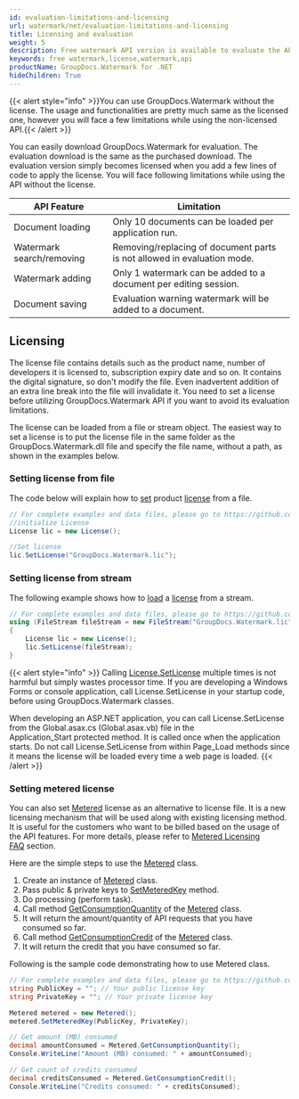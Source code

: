```yaml
---
id: evaluation-limitations-and-licensing
url: watermark/net/evaluation-limitations-and-licensing
title: Licensing and evaluation
weight: 5
description: Free watermark API version is available to evaluate the API which will be similar as licensed but with a few limitations.
keywords: free watermark,license,watermark,api 
productName: GroupDocs.Watermark for .NET
hideChildren: True
---
```

{{< alert style="info" >}}You can use GroupDocs.Watermark without the license. The usage and functionalities are pretty much same as the licensed one, however you will face a few limitations while using the non-licensed API.{{< /alert >}}

You can easily download GroupDocs.Watermark for evaluation. The evaluation download is the same as the purchased download. The evaluation version simply becomes licensed when you add a few lines of code to apply the license. You will face following limitations while using the API without the license.  

| API Feature | Limitation |
| --- | --- |
| Document loading | Only 10 documents can be loaded per application run.    |
| Watermark search/removing | Removing/replacing of document parts is not allowed in evaluation mode.  |
| Watermark adding | Only 1 watermark can be added to a document per editing session.  |
| Document saving | Evaluation warning watermark will be added to a document.  |

## Licensing

The license file contains details such as the product name, number of developers it is licensed to, subscription expiry date and so on. It contains the digital signature, so don't modify the file. Even inadvertent addition of an extra line break into the file will invalidate it. You need to set a license before utilizing GroupDocs.Watermark API if you want to avoid its evaluation limitations.

The license can be loaded from a file or stream object. The easiest way to set a license is to put the license file in the same folder as the GroupDocs.Watermark.dll file and specify the file name, without a path, as shown in the examples below.

### Setting license from file

The code below will explain how to [set](https://reference.groupdocs.com/net/watermark/groupdocs.watermark.license/setlicense/methods/1) product [license](https://reference.groupdocs.com/net/watermark/groupdocs.watermark/license) from a file.

```csharp
// For complete examples and data files, please go to https://github.com/groupdocs-watermark/GroupDocs.Watermark-for-.NET
//initialize License
License lic = new License();

//Set license
lic.SetLicense("GroupDocs.Watermark.lic");
```

### Setting license from stream

The following example shows how to [load](https://reference.groupdocs.com/net/watermark/groupdocs.watermark/license/methods/setlicense) a [license](https://reference.groupdocs.com/net/watermark/groupdocs.watermark/license) from a stream.

```csharp
// For complete examples and data files, please go to https://github.com/groupdocs-watermark/GroupDocs.Watermark-for-.NET
using (FileStream fileStream = new FileStream("GroupDocs.Watermark.lic", FileMode.Open, FileAccess.Read))
{
    License lic = new License();
    lic.SetLicense(fileStream);
}
```

{{< alert style="info" >}}
Calling [License.SetLicense](https://reference.groupdocs.com/net/watermark/groupdocs.watermark.license/setlicense/methods/1) multiple times is not harmful but simply wastes processor time. If you are developing a Windows Forms or console application, call License.SetLicense in your startup code, before using GroupDocs.Watermark classes.

When developing an ASP.NET application, you can call License.SetLicense from the Global.asax.cs (Global.asax.vb) file in the Application\_Start protected method. It is called once when the application starts. Do not call License.SetLicense from within Page\_Load methods since it means the license will be loaded every time a web page is loaded.
{{< /alert >}}

### Setting metered license

You can also set [Metered](https://reference.groupdocs.com/net/watermark/groupdocs.watermark/metered) license as an alternative to license file. It is a new licensing mechanism that will be used along with existing licensing method. It is useful for the customers who want to be billed based on the usage of the API features. For more details, please refer to [Metered Licensing FAQ](https://purchase.groupdocs.com/faqs/licensing/metered) section.

Here are the simple steps to use the [Metered](https://reference.groupdocs.com/net/watermark/groupdocs.watermark/metered) class.

1. Create an instance of [Metered](https://reference.groupdocs.com/net/watermark/groupdocs.watermark/metered) class.
2. Pass public & private keys to [SetMeteredKey](https://reference.groupdocs.com/net/watermark/groupdocs.watermark/metered/methods/setmeteredkey) method.
3. Do processing (perform task).
4. Call method [GetConsumptionQuantity](https://reference.groupdocs.com/net/watermark/groupdocs.watermark/metered/methods/getconsumptionquantity) of the [Metered](https://reference.groupdocs.com/net/watermark/groupdocs.watermark/metered) class.
5. It will return the amount/quantity of API requests that you have consumed so far.
6. Call method [GetConsumptionCredit](https://reference.groupdocs.com/net/watermark/groupdocs.watermark/metered/methods/getconsumptioncredit) of the [Metered](https://reference.groupdocs.com/net/watermark/groupdocs.watermark/metered) class.
7. It will return the credit that you have consumed so far.

Following is the sample code demonstrating how to use Metered class.

```csharp
// For complete examples and data files, please go to https://github.com/groupdocs-watermark/GroupDocs.Watermark-for-.NET
string PublicKey = ""; // Your public license key
string PrivateKey = ""; // Your private license key

Metered metered = new Metered();
metered.SetMeteredKey(PublicKey, PrivateKey);

// Get amount (MB) consumed
decimal amountConsumed = Metered.GetConsumptionQuantity();
Console.WriteLine("Amount (MB) consumed: " + amountConsumed);

// Get count of credits consumed
decimal creditsConsumed = Metered.GetConsumptionCredit();
Console.WriteLine("Credits consumed: " + creditsConsumed);
```
